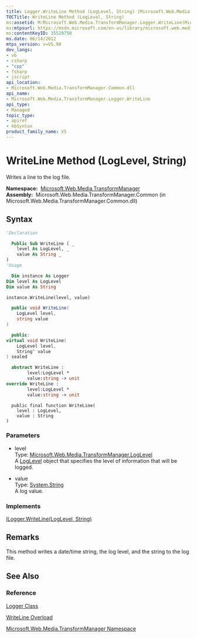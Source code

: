 ```yaml
---
title: Logger.WriteLine Method (LogLevel, String) (Microsoft.Web.Media.TransformManager)
TOCTitle: WriteLine Method (LogLevel, String)
ms:assetid: M:Microsoft.Web.Media.TransformManager.Logger.WriteLine(Microsoft.Web.Media.TransformManager.LogLevel,System.String)
ms:mtpsurl: https://msdn.microsoft.com/en-us/library/microsoft.web.media.transformmanager.logger.writeline(v=VS.90)
ms:contentKeyID: 35520750
ms.date: 06/14/2012
mtps_version: v=VS.90
dev_langs:
- vb
- csharp
- "cpp"
- fsharp
- jscript
api_location:
- Microsoft.Web.Media.TransformManager.Common.dll
api_name:
- Microsoft.Web.Media.TransformManager.Logger.WriteLine
api_type:
- Managed
topic_type:
- apiref
- kbSyntax
product_family_name: VS
---
```


# WriteLine Method (LogLevel, String)

Writes a line to the log file.

**Namespace:**  [Microsoft.Web.Media.TransformManager](microsoft-web-media-transformmanager-namespace.md)  
**Assembly:**  Microsoft.Web.Media.TransformManager.Common (in Microsoft.Web.Media.TransformManager.Common.dll)

## Syntax

```vb
'Declaration

  Public Sub WriteLine ( _
    level As LogLevel, _
    value As String _
)
'Usage

  Dim instance As Logger
Dim level As LogLevel
Dim value As String

instance.WriteLine(level, value)
```

```csharp
  public void WriteLine(
    LogLevel level,
    string value
)
```

```cpp
  public:
virtual void WriteLine(
    LogLevel level, 
    String^ value
) sealed
```

``` fsharp
  abstract WriteLine : 
        level:LogLevel * 
        value:string -> unit 
override WriteLine : 
        level:LogLevel * 
        value:string -> unit 
```

```jscript
  public final function WriteLine(
    level : LogLevel, 
    value : String
)
```

### Parameters

  - level  
    Type: [Microsoft.Web.Media.TransformManager.LogLevel](loglevel-enumeration-microsoft-web-media-transformmanager.md)  
    A [LogLevel](loglevel-enumeration-microsoft-web-media-transformmanager.md) object that specifies the level of information that will be logged.  

<!-- end list -->

  - value  
    Type: [System.String](https://msdn.microsoft.com/library/s1wwdcbf)  
    A log value.  

### Implements

[ILogger.WriteLine(LogLevel, String)](ilogger-writeline-method-loglevel-string-microsoft-web-media-transformmanager.md)  

## Remarks

This method writes a date/time string, the log level, and the string to the log file.

## See Also

### Reference

[Logger Class](logger-class-microsoft-web-media-transformmanager.md)

[WriteLine Overload](logger-writeline-method-microsoft-web-media-transformmanager.md)

[Microsoft.Web.Media.TransformManager Namespace](microsoft-web-media-transformmanager-namespace.md)

